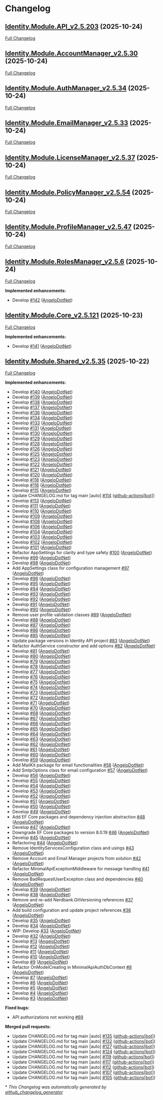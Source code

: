# Changelog

## [Identity.Module.API_v2.5.203](https://github.com/AngeloDotNet/MinimalApi.Identity/tree/Identity.Module.API_v2.5.203) (2025-10-24)

[Full Changelog](https://github.com/AngeloDotNet/MinimalApi.Identity/compare/Identity.Module.AccountManager_v2.5.30...Identity.Module.API_v2.5.203)

## [Identity.Module.AccountManager_v2.5.30](https://github.com/AngeloDotNet/MinimalApi.Identity/tree/Identity.Module.AccountManager_v2.5.30) (2025-10-24)

[Full Changelog](https://github.com/AngeloDotNet/MinimalApi.Identity/compare/Identity.Module.AuthManager_v2.5.34...Identity.Module.AccountManager_v2.5.30)

## [Identity.Module.AuthManager_v2.5.34](https://github.com/AngeloDotNet/MinimalApi.Identity/tree/Identity.Module.AuthManager_v2.5.34) (2025-10-24)

[Full Changelog](https://github.com/AngeloDotNet/MinimalApi.Identity/compare/Identity.Module.EmailManager_v2.5.33...Identity.Module.AuthManager_v2.5.34)

## [Identity.Module.EmailManager_v2.5.33](https://github.com/AngeloDotNet/MinimalApi.Identity/tree/Identity.Module.EmailManager_v2.5.33) (2025-10-24)

[Full Changelog](https://github.com/AngeloDotNet/MinimalApi.Identity/compare/Identity.Module.LicenseManager_v2.5.37...Identity.Module.EmailManager_v2.5.33)

## [Identity.Module.LicenseManager_v2.5.37](https://github.com/AngeloDotNet/MinimalApi.Identity/tree/Identity.Module.LicenseManager_v2.5.37) (2025-10-24)

[Full Changelog](https://github.com/AngeloDotNet/MinimalApi.Identity/compare/Identity.Module.PolicyManager_v2.5.54...Identity.Module.LicenseManager_v2.5.37)

## [Identity.Module.PolicyManager_v2.5.54](https://github.com/AngeloDotNet/MinimalApi.Identity/tree/Identity.Module.PolicyManager_v2.5.54) (2025-10-24)

[Full Changelog](https://github.com/AngeloDotNet/MinimalApi.Identity/compare/Identity.Module.ProfileManager_v2.5.47...Identity.Module.PolicyManager_v2.5.54)

## [Identity.Module.ProfileManager_v2.5.47](https://github.com/AngeloDotNet/MinimalApi.Identity/tree/Identity.Module.ProfileManager_v2.5.47) (2025-10-24)

[Full Changelog](https://github.com/AngeloDotNet/MinimalApi.Identity/compare/Identity.Module.RolesManager_v2.5.6...Identity.Module.ProfileManager_v2.5.47)

## [Identity.Module.RolesManager_v2.5.6](https://github.com/AngeloDotNet/MinimalApi.Identity/tree/Identity.Module.RolesManager_v2.5.6) (2025-10-24)

[Full Changelog](https://github.com/AngeloDotNet/MinimalApi.Identity/compare/Identity.Module.Core_v2.5.121...Identity.Module.RolesManager_v2.5.6)

**Implemented enhancements:**

- Develop [\#142](https://github.com/AngeloDotNet/MinimalApi.Identity/pull/142) ([AngeloDotNet](https://github.com/AngeloDotNet))

## [Identity.Module.Core_v2.5.121](https://github.com/AngeloDotNet/MinimalApi.Identity/tree/Identity.Module.Core_v2.5.121) (2025-10-23)

[Full Changelog](https://github.com/AngeloDotNet/MinimalApi.Identity/compare/Identity.Module.Shared_v2.5.35...Identity.Module.Core_v2.5.121)

**Implemented enhancements:**

- Develop [\#141](https://github.com/AngeloDotNet/MinimalApi.Identity/pull/141) ([AngeloDotNet](https://github.com/AngeloDotNet))

## [Identity.Module.Shared_v2.5.35](https://github.com/AngeloDotNet/MinimalApi.Identity/tree/Identity.Module.Shared_v2.5.35) (2025-10-22)

[Full Changelog](https://github.com/AngeloDotNet/MinimalApi.Identity/compare/e1d127caced0f06458003042e78ecb59b27c595f...Identity.Module.Shared_v2.5.35)

**Implemented enhancements:**

- Develop [\#140](https://github.com/AngeloDotNet/MinimalApi.Identity/pull/140) ([AngeloDotNet](https://github.com/AngeloDotNet))
- Develop [\#139](https://github.com/AngeloDotNet/MinimalApi.Identity/pull/139) ([AngeloDotNet](https://github.com/AngeloDotNet))
- Develop [\#138](https://github.com/AngeloDotNet/MinimalApi.Identity/pull/138) ([AngeloDotNet](https://github.com/AngeloDotNet))
- Develop [\#137](https://github.com/AngeloDotNet/MinimalApi.Identity/pull/137) ([AngeloDotNet](https://github.com/AngeloDotNet))
- Develop [\#136](https://github.com/AngeloDotNet/MinimalApi.Identity/pull/136) ([AngeloDotNet](https://github.com/AngeloDotNet))
- Develop [\#134](https://github.com/AngeloDotNet/MinimalApi.Identity/pull/134) ([AngeloDotNet](https://github.com/AngeloDotNet))
- Develop [\#133](https://github.com/AngeloDotNet/MinimalApi.Identity/pull/133) ([AngeloDotNet](https://github.com/AngeloDotNet))
- Develop [\#131](https://github.com/AngeloDotNet/MinimalApi.Identity/pull/131) ([AngeloDotNet](https://github.com/AngeloDotNet))
- Develop [\#130](https://github.com/AngeloDotNet/MinimalApi.Identity/pull/130) ([AngeloDotNet](https://github.com/AngeloDotNet))
- Develop [\#129](https://github.com/AngeloDotNet/MinimalApi.Identity/pull/129) ([AngeloDotNet](https://github.com/AngeloDotNet))
- Develop [\#128](https://github.com/AngeloDotNet/MinimalApi.Identity/pull/128) ([AngeloDotNet](https://github.com/AngeloDotNet))
- Develop [\#126](https://github.com/AngeloDotNet/MinimalApi.Identity/pull/126) ([AngeloDotNet](https://github.com/AngeloDotNet))
- Develop [\#125](https://github.com/AngeloDotNet/MinimalApi.Identity/pull/125) ([AngeloDotNet](https://github.com/AngeloDotNet))
- Develop [\#123](https://github.com/AngeloDotNet/MinimalApi.Identity/pull/123) ([AngeloDotNet](https://github.com/AngeloDotNet))
- Develop [\#122](https://github.com/AngeloDotNet/MinimalApi.Identity/pull/122) ([AngeloDotNet](https://github.com/AngeloDotNet))
- Develop [\#121](https://github.com/AngeloDotNet/MinimalApi.Identity/pull/121) ([AngeloDotNet](https://github.com/AngeloDotNet))
- Develop [\#120](https://github.com/AngeloDotNet/MinimalApi.Identity/pull/120) ([AngeloDotNet](https://github.com/AngeloDotNet))
- Develop [\#118](https://github.com/AngeloDotNet/MinimalApi.Identity/pull/118) ([AngeloDotNet](https://github.com/AngeloDotNet))
- Develop [\#116](https://github.com/AngeloDotNet/MinimalApi.Identity/pull/116) ([AngeloDotNet](https://github.com/AngeloDotNet))
- Develop [\#115](https://github.com/AngeloDotNet/MinimalApi.Identity/pull/115) ([AngeloDotNet](https://github.com/AngeloDotNet))
- Update CHANGELOG.md for tag main \[auto\] [\#114](https://github.com/AngeloDotNet/MinimalApi.Identity/pull/114) ([github-actions[bot]](https://github.com/apps/github-actions))
- Develop [\#113](https://github.com/AngeloDotNet/MinimalApi.Identity/pull/113) ([AngeloDotNet](https://github.com/AngeloDotNet))
- Develop [\#111](https://github.com/AngeloDotNet/MinimalApi.Identity/pull/111) ([AngeloDotNet](https://github.com/AngeloDotNet))
- Develop [\#110](https://github.com/AngeloDotNet/MinimalApi.Identity/pull/110) ([AngeloDotNet](https://github.com/AngeloDotNet))
- Develop [\#109](https://github.com/AngeloDotNet/MinimalApi.Identity/pull/109) ([AngeloDotNet](https://github.com/AngeloDotNet))
- Develop [\#108](https://github.com/AngeloDotNet/MinimalApi.Identity/pull/108) ([AngeloDotNet](https://github.com/AngeloDotNet))
- Develop [\#106](https://github.com/AngeloDotNet/MinimalApi.Identity/pull/106) ([AngeloDotNet](https://github.com/AngeloDotNet))
- Develop [\#104](https://github.com/AngeloDotNet/MinimalApi.Identity/pull/104) ([AngeloDotNet](https://github.com/AngeloDotNet))
- Develop [\#103](https://github.com/AngeloDotNet/MinimalApi.Identity/pull/103) ([AngeloDotNet](https://github.com/AngeloDotNet))
- Develop [\#102](https://github.com/AngeloDotNet/MinimalApi.Identity/pull/102) ([AngeloDotNet](https://github.com/AngeloDotNet))
- Develop [\#101](https://github.com/AngeloDotNet/MinimalApi.Identity/pull/101) ([AngeloDotNet](https://github.com/AngeloDotNet))
- Refactor AppSettings for clarity and type safety [\#100](https://github.com/AngeloDotNet/MinimalApi.Identity/pull/100) ([AngeloDotNet](https://github.com/AngeloDotNet))
- Develop [\#99](https://github.com/AngeloDotNet/MinimalApi.Identity/pull/99) ([AngeloDotNet](https://github.com/AngeloDotNet))
- Develop [\#98](https://github.com/AngeloDotNet/MinimalApi.Identity/pull/98) ([AngeloDotNet](https://github.com/AngeloDotNet))
- Add AppSettings class for configuration management [\#97](https://github.com/AngeloDotNet/MinimalApi.Identity/pull/97) ([AngeloDotNet](https://github.com/AngeloDotNet))
- Develop [\#96](https://github.com/AngeloDotNet/MinimalApi.Identity/pull/96) ([AngeloDotNet](https://github.com/AngeloDotNet))
- Develop [\#95](https://github.com/AngeloDotNet/MinimalApi.Identity/pull/95) ([AngeloDotNet](https://github.com/AngeloDotNet))
- Develop [\#94](https://github.com/AngeloDotNet/MinimalApi.Identity/pull/94) ([AngeloDotNet](https://github.com/AngeloDotNet))
- Develop [\#93](https://github.com/AngeloDotNet/MinimalApi.Identity/pull/93) ([AngeloDotNet](https://github.com/AngeloDotNet))
- Develop [\#92](https://github.com/AngeloDotNet/MinimalApi.Identity/pull/92) ([AngeloDotNet](https://github.com/AngeloDotNet))
- Develop [\#91](https://github.com/AngeloDotNet/MinimalApi.Identity/pull/91) ([AngeloDotNet](https://github.com/AngeloDotNet))
- Develop [\#90](https://github.com/AngeloDotNet/MinimalApi.Identity/pull/90) ([AngeloDotNet](https://github.com/AngeloDotNet))
- Remove user profile validation classes [\#89](https://github.com/AngeloDotNet/MinimalApi.Identity/pull/89) ([AngeloDotNet](https://github.com/AngeloDotNet))
- Develop [\#88](https://github.com/AngeloDotNet/MinimalApi.Identity/pull/88) ([AngeloDotNet](https://github.com/AngeloDotNet))
- Develop [\#87](https://github.com/AngeloDotNet/MinimalApi.Identity/pull/87) ([AngeloDotNet](https://github.com/AngeloDotNet))
- Develop [\#86](https://github.com/AngeloDotNet/MinimalApi.Identity/pull/86) ([AngeloDotNet](https://github.com/AngeloDotNet))
- Develop [\#85](https://github.com/AngeloDotNet/MinimalApi.Identity/pull/85) ([AngeloDotNet](https://github.com/AngeloDotNet))
- Update package versions in Identity API project [\#83](https://github.com/AngeloDotNet/MinimalApi.Identity/pull/83) ([AngeloDotNet](https://github.com/AngeloDotNet))
- Refactor AuthService constructor and add options [\#82](https://github.com/AngeloDotNet/MinimalApi.Identity/pull/82) ([AngeloDotNet](https://github.com/AngeloDotNet))
- Develop [\#81](https://github.com/AngeloDotNet/MinimalApi.Identity/pull/81) ([AngeloDotNet](https://github.com/AngeloDotNet))
- Develop [\#80](https://github.com/AngeloDotNet/MinimalApi.Identity/pull/80) ([AngeloDotNet](https://github.com/AngeloDotNet))
- Develop [\#79](https://github.com/AngeloDotNet/MinimalApi.Identity/pull/79) ([AngeloDotNet](https://github.com/AngeloDotNet))
- Develop [\#78](https://github.com/AngeloDotNet/MinimalApi.Identity/pull/78) ([AngeloDotNet](https://github.com/AngeloDotNet))
- Develop [\#77](https://github.com/AngeloDotNet/MinimalApi.Identity/pull/77) ([AngeloDotNet](https://github.com/AngeloDotNet))
- Develop [\#76](https://github.com/AngeloDotNet/MinimalApi.Identity/pull/76) ([AngeloDotNet](https://github.com/AngeloDotNet))
- Develop [\#75](https://github.com/AngeloDotNet/MinimalApi.Identity/pull/75) ([AngeloDotNet](https://github.com/AngeloDotNet))
- Develop [\#74](https://github.com/AngeloDotNet/MinimalApi.Identity/pull/74) ([AngeloDotNet](https://github.com/AngeloDotNet))
- Develop [\#73](https://github.com/AngeloDotNet/MinimalApi.Identity/pull/73) ([AngeloDotNet](https://github.com/AngeloDotNet))
- Develop [\#72](https://github.com/AngeloDotNet/MinimalApi.Identity/pull/72) ([AngeloDotNet](https://github.com/AngeloDotNet))
- Develop [\#71](https://github.com/AngeloDotNet/MinimalApi.Identity/pull/71) ([AngeloDotNet](https://github.com/AngeloDotNet))
- Develop [\#70](https://github.com/AngeloDotNet/MinimalApi.Identity/pull/70) ([AngeloDotNet](https://github.com/AngeloDotNet))
- Develop [\#68](https://github.com/AngeloDotNet/MinimalApi.Identity/pull/68) ([AngeloDotNet](https://github.com/AngeloDotNet))
- Develop [\#67](https://github.com/AngeloDotNet/MinimalApi.Identity/pull/67) ([AngeloDotNet](https://github.com/AngeloDotNet))
- Develop [\#66](https://github.com/AngeloDotNet/MinimalApi.Identity/pull/66) ([AngeloDotNet](https://github.com/AngeloDotNet))
- Develop [\#65](https://github.com/AngeloDotNet/MinimalApi.Identity/pull/65) ([AngeloDotNet](https://github.com/AngeloDotNet))
- Develop [\#64](https://github.com/AngeloDotNet/MinimalApi.Identity/pull/64) ([AngeloDotNet](https://github.com/AngeloDotNet))
- Develop [\#63](https://github.com/AngeloDotNet/MinimalApi.Identity/pull/63) ([AngeloDotNet](https://github.com/AngeloDotNet))
- Develop [\#62](https://github.com/AngeloDotNet/MinimalApi.Identity/pull/62) ([AngeloDotNet](https://github.com/AngeloDotNet))
- Develop [\#61](https://github.com/AngeloDotNet/MinimalApi.Identity/pull/61) ([AngeloDotNet](https://github.com/AngeloDotNet))
- Develop [\#60](https://github.com/AngeloDotNet/MinimalApi.Identity/pull/60) ([AngeloDotNet](https://github.com/AngeloDotNet))
- Develop [\#59](https://github.com/AngeloDotNet/MinimalApi.Identity/pull/59) ([AngeloDotNet](https://github.com/AngeloDotNet))
- Add MailKit package for email functionalities [\#58](https://github.com/AngeloDotNet/MinimalApi.Identity/pull/58) ([AngeloDotNet](https://github.com/AngeloDotNet))
- Add SmtpOptions class for email configuration [\#57](https://github.com/AngeloDotNet/MinimalApi.Identity/pull/57) ([AngeloDotNet](https://github.com/AngeloDotNet))
- Develop [\#56](https://github.com/AngeloDotNet/MinimalApi.Identity/pull/56) ([AngeloDotNet](https://github.com/AngeloDotNet))
- Develop [\#55](https://github.com/AngeloDotNet/MinimalApi.Identity/pull/55) ([AngeloDotNet](https://github.com/AngeloDotNet))
- Develop [\#54](https://github.com/AngeloDotNet/MinimalApi.Identity/pull/54) ([AngeloDotNet](https://github.com/AngeloDotNet))
- Develop [\#53](https://github.com/AngeloDotNet/MinimalApi.Identity/pull/53) ([AngeloDotNet](https://github.com/AngeloDotNet))
- Develop [\#52](https://github.com/AngeloDotNet/MinimalApi.Identity/pull/52) ([AngeloDotNet](https://github.com/AngeloDotNet))
- Develop [\#51](https://github.com/AngeloDotNet/MinimalApi.Identity/pull/51) ([AngeloDotNet](https://github.com/AngeloDotNet))
- Develop [\#50](https://github.com/AngeloDotNet/MinimalApi.Identity/pull/50) ([AngeloDotNet](https://github.com/AngeloDotNet))
- Develop [\#49](https://github.com/AngeloDotNet/MinimalApi.Identity/pull/49) ([AngeloDotNet](https://github.com/AngeloDotNet))
- Add EF Core packages and dependency injection abstraction [\#48](https://github.com/AngeloDotNet/MinimalApi.Identity/pull/48) ([AngeloDotNet](https://github.com/AngeloDotNet))
- Develop [\#47](https://github.com/AngeloDotNet/MinimalApi.Identity/pull/47) ([AngeloDotNet](https://github.com/AngeloDotNet))
- Downgrade EF Core packages to version 8.0.19 [\#46](https://github.com/AngeloDotNet/MinimalApi.Identity/pull/46) ([AngeloDotNet](https://github.com/AngeloDotNet))
- Develop [\#45](https://github.com/AngeloDotNet/MinimalApi.Identity/pull/45) ([AngeloDotNet](https://github.com/AngeloDotNet))
- Refactoring [\#44](https://github.com/AngeloDotNet/MinimalApi.Identity/pull/44) ([AngeloDotNet](https://github.com/AngeloDotNet))
- Remove IdentityServicesConfiguration class and usings [\#43](https://github.com/AngeloDotNet/MinimalApi.Identity/pull/43) ([AngeloDotNet](https://github.com/AngeloDotNet))
- Remove Account and Email Manager projects from solution [\#42](https://github.com/AngeloDotNet/MinimalApi.Identity/pull/42) ([AngeloDotNet](https://github.com/AngeloDotNet))
- Refactor MinimalApiExceptionMiddleware for message handling [\#41](https://github.com/AngeloDotNet/MinimalApi.Identity/pull/41) ([AngeloDotNet](https://github.com/AngeloDotNet))
- Remove BadRequestUserException class and dependencies [\#40](https://github.com/AngeloDotNet/MinimalApi.Identity/pull/40) ([AngeloDotNet](https://github.com/AngeloDotNet))
- Develop [\#39](https://github.com/AngeloDotNet/MinimalApi.Identity/pull/39) ([AngeloDotNet](https://github.com/AngeloDotNet))
- Develop [\#38](https://github.com/AngeloDotNet/MinimalApi.Identity/pull/38) ([AngeloDotNet](https://github.com/AngeloDotNet))
- Remove and re-add Nerdbank.GitVersioning references [\#37](https://github.com/AngeloDotNet/MinimalApi.Identity/pull/37) ([AngeloDotNet](https://github.com/AngeloDotNet))
- Add build configuration and update project references [\#36](https://github.com/AngeloDotNet/MinimalApi.Identity/pull/36) ([AngeloDotNet](https://github.com/AngeloDotNet))
- Develop [\#35](https://github.com/AngeloDotNet/MinimalApi.Identity/pull/35) ([AngeloDotNet](https://github.com/AngeloDotNet))
- Develop [\#34](https://github.com/AngeloDotNet/MinimalApi.Identity/pull/34) ([AngeloDotNet](https://github.com/AngeloDotNet))
- WIP: Develop [\#33](https://github.com/AngeloDotNet/MinimalApi.Identity/pull/33) ([AngeloDotNet](https://github.com/AngeloDotNet))
- Develop [\#32](https://github.com/AngeloDotNet/MinimalApi.Identity/pull/32) ([AngeloDotNet](https://github.com/AngeloDotNet))
- Develop [\#13](https://github.com/AngeloDotNet/MinimalApi.Identity/pull/13) ([AngeloDotNet](https://github.com/AngeloDotNet))
- Develop [\#12](https://github.com/AngeloDotNet/MinimalApi.Identity/pull/12) ([AngeloDotNet](https://github.com/AngeloDotNet))
- Develop [\#11](https://github.com/AngeloDotNet/MinimalApi.Identity/pull/11) ([AngeloDotNet](https://github.com/AngeloDotNet))
- Develop [\#10](https://github.com/AngeloDotNet/MinimalApi.Identity/pull/10) ([AngeloDotNet](https://github.com/AngeloDotNet))
- Develop [\#9](https://github.com/AngeloDotNet/MinimalApi.Identity/pull/9) ([AngeloDotNet](https://github.com/AngeloDotNet))
- Refactor OnModelCreating in MinimalApiAuthDbContext [\#8](https://github.com/AngeloDotNet/MinimalApi.Identity/pull/8) ([AngeloDotNet](https://github.com/AngeloDotNet))
- Develop [\#7](https://github.com/AngeloDotNet/MinimalApi.Identity/pull/7) ([AngeloDotNet](https://github.com/AngeloDotNet))
- Develop [\#6](https://github.com/AngeloDotNet/MinimalApi.Identity/pull/6) ([AngeloDotNet](https://github.com/AngeloDotNet))
- Develop [\#5](https://github.com/AngeloDotNet/MinimalApi.Identity/pull/5) ([AngeloDotNet](https://github.com/AngeloDotNet))
- Develop [\#4](https://github.com/AngeloDotNet/MinimalApi.Identity/pull/4) ([AngeloDotNet](https://github.com/AngeloDotNet))
- Develop [\#3](https://github.com/AngeloDotNet/MinimalApi.Identity/pull/3) ([AngeloDotNet](https://github.com/AngeloDotNet))

**Fixed bugs:**

- API authorizations not working [\#69](https://github.com/AngeloDotNet/MinimalApi.Identity/issues/69)

**Merged pull requests:**

- Update CHANGELOG.md for tag main \[auto\] [\#135](https://github.com/AngeloDotNet/MinimalApi.Identity/pull/135) ([github-actions[bot]](https://github.com/apps/github-actions))
- Update CHANGELOG.md for tag main \[auto\] [\#132](https://github.com/AngeloDotNet/MinimalApi.Identity/pull/132) ([github-actions[bot]](https://github.com/apps/github-actions))
- Update CHANGELOG.md for tag main \[auto\] [\#127](https://github.com/AngeloDotNet/MinimalApi.Identity/pull/127) ([github-actions[bot]](https://github.com/apps/github-actions))
- Update CHANGELOG.md for tag main \[auto\] [\#124](https://github.com/AngeloDotNet/MinimalApi.Identity/pull/124) ([github-actions[bot]](https://github.com/apps/github-actions))
- Update CHANGELOG.md for tag main \[auto\] [\#119](https://github.com/AngeloDotNet/MinimalApi.Identity/pull/119) ([github-actions[bot]](https://github.com/apps/github-actions))
- Update CHANGELOG.md for tag main \[auto\] [\#117](https://github.com/AngeloDotNet/MinimalApi.Identity/pull/117) ([github-actions[bot]](https://github.com/apps/github-actions))
- Update CHANGELOG.md for tag main \[auto\] [\#112](https://github.com/AngeloDotNet/MinimalApi.Identity/pull/112) ([github-actions[bot]](https://github.com/apps/github-actions))
- Update CHANGELOG.md for tag main \[auto\] [\#107](https://github.com/AngeloDotNet/MinimalApi.Identity/pull/107) ([github-actions[bot]](https://github.com/apps/github-actions))
- Update CHANGELOG.md for tag main \[auto\] [\#105](https://github.com/AngeloDotNet/MinimalApi.Identity/pull/105) ([github-actions[bot]](https://github.com/apps/github-actions))



\* *This Changelog was automatically generated by [github_changelog_generator](https://github.com/github-changelog-generator/github-changelog-generator)*
